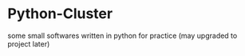 # Python-Cluster
some small softwares written in python for practice (may upgraded to project later)
